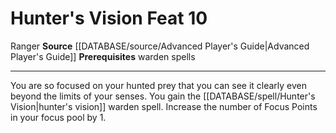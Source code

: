 ﻿---
feat: Hunter's Vision
id: '1774'
level: '10'
name: Hunter's Vision
prerequisite: warden spells
rarity: Common
source: '[[DATABASE/source/Advanced Player''s Guide|Advanced Player''s Guide]]'
trait:
- '[[DATABASE/trait/Ranger|Ranger]]'
type: Feat

---
# Hunter's Vision <span class="item-type">Feat 10</span>

<span class="item-trait">Ranger</span>
**Source** [[DATABASE/source/Advanced Player's Guide|Advanced Player's Guide]] 
**Prerequisites** warden spells

---
You are so focused on your hunted prey that you can see it clearly even beyond the limits of your senses. You gain the [[DATABASE/spell/Hunter's Vision|hunter's vision]] warden spell. Increase the number of Focus Points in your focus pool by 1.